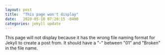 ```yaml
---
layout: post
title:  "This page won't display"
date:   2020-05-10 07:28:15 -0400
categories: jekyll update
---
```


This page will not display because it has the wrong file naming format for Jekyll to create a post from.  It should have a "-" between "01" and "Broken" in the file name.